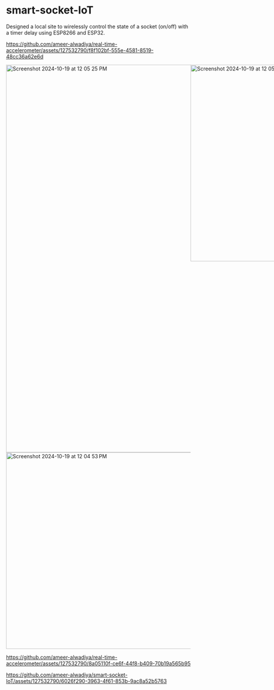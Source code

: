 # smart-socket-IoT

Designed a local site to wirelessly control the state of a socket (on/off) with a timer delay using ESP8266 and ESP32. 

https://github.com/ameer-alwadiya/real-time-accelerometer/assets/127532790/f8f102bf-555e-4581-8519-48cc36a62e6d

<div style="display: flex; justify-content: space-around;">
    <img width="1057" alt="Screenshot 2024-10-19 at 12 05 25 PM" src="https://github.com/user-attachments/assets/b8f1f235-177c-4758-963f-d30f7539571d">
    <img width="536" alt="Screenshot 2024-10-19 at 12 05 05 PM" src="https://github.com/user-attachments/assets/9f60b7dd-fbd1-4b23-bdc6-c33d3a8c9683">
</div>

<img width="536" alt="Screenshot 2024-10-19 at 12 04 53 PM" src="https://github.com/user-attachments/assets/8f7464be-9022-4884-b645-449a34e48573">



https://github.com/ameer-alwadiya/real-time-accelerometer/assets/127532790/8a05110f-ce6f-44f8-b409-70b19a565b95


https://github.com/ameer-alwadiya/smart-socket-IoT/assets/127532790/6026f290-3963-4f61-853b-9ac8a52b5763
